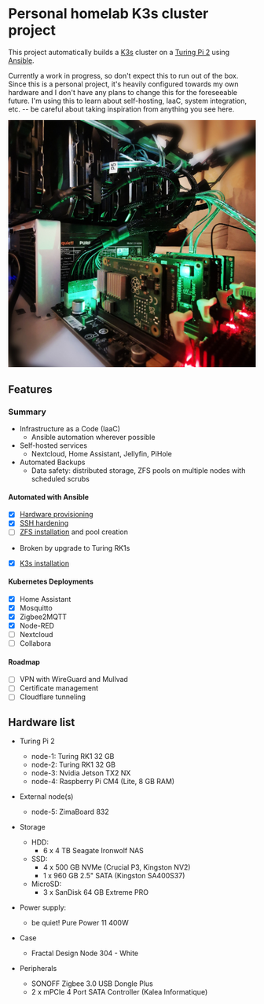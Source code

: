 # Personal homelab K3s cluster project

This project automatically builds a [K3s](https://k3s.io/) cluster on a [Turing Pi 2](https://turingpi.com/product/turing-pi-2/) using [Ansible](https://www.ansible.com/).

Currently a work in progress, so don't expect this to run out of the box. Since this is a personal project, it's heavily configured towards my own hardware and I don't have any plans to change this for the foreseeable future. I'm using this to learn about self-hosting, IaaC, system integration, etc. -- be careful about taking inspiration from anything you see here.

![](documentation/TuringPi/image.jpg)

## Features

### Summary
- Infrastructure as a Code (IaaC)
	- Ansible automation wherever possible
- Self-hosted services
	- Nextcloud, Home Assistant, Jellyfin, PiHole
- Automated Backups
	- Data safety: distributed storage, ZFS pools on multiple nodes with scheduled scrubs

#### Automated with Ansible
- [x] [Hardware provisioning](https://github.com/notthebee/infra)
- [x] [SSH hardening](https://github.com/geerlingguy/ansible-role-security)
- [ ] [ZFS installation](https://github.com/mrlesmithjr/ansible-zfs) and pool creation
- Broken by upgrade to Turing RK1s 
- [x] [K3s installation](https://github.com/PyratLabs/ansible-role-k3s)

#### Kubernetes Deployments
- [x] Home Assistant
- [x] Mosquitto
- [x] Zigbee2MQTT
- [x] Node-RED
- [ ] Nextcloud
- [ ] Collabora

#### Roadmap
- [ ] VPN with WireGuard and Mullvad
- [ ] Certificate management
- [ ] Cloudflare tunneling

## Hardware list

- Turing Pi 2
	- node-1: Turing RK1 32 GB
	- node-2: Turing RK1 32 GB
	- node-3: Nvidia Jetson TX2 NX
	- node-4: Raspberry Pi CM4 (Lite, 8 GB RAM)
- External node(s)
	- node-5: ZimaBoard 832

- Storage
	- HDD: 
		- 6 x 4 TB Seagate Ironwolf NAS
	- SSD: 
		- 4 x 500 GB NVMe (Crucial P3, Kingston NV2)
		- 1 x 960 GB 2.5" SATA (Kingston SA400S37)
	- MicroSD:
		- 3 x SanDisk 64 GB Extreme PRO
- Power supply:
	- be quiet! Pure Power 11 400W
- Case
	- Fractal Design Node 304 - White
- Peripherals
	- SONOFF Zigbee 3.0 USB Dongle Plus
	- 2 x mPCIe 4 Port SATA Controller (Kalea Informatique)